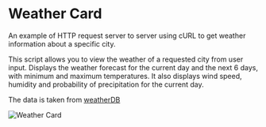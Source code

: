 # Weather Card
An example of HTTP request server to server using cURL to get weather information about a specific city.

This script allows you to view the weather of a requested city from user input. Displays the weather forecast for the current day and the next 6 days, with minimum and maximum temperatures. It also displays wind speed, humidity and probability of precipitation for the current day. 

The data is taken from [weatherDB](https://weatherdbi.herokuapp.com/)

![Weather Card](https://github.com/JaxonRailey/weather-card/blob/main/weather-card.jpg?raw=true)
